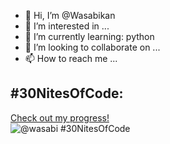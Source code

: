 - 👋 Hi, I’m @Wasabikan
- 👀 I’m interested in ...
- 🌱 I’m currently learning: python
- 💞️ I’m looking to collaborate on ...
- 📫 How to reach me ...
  
## #30NitesOfCode:
  [Check out my progress!](https://www.codedex.io/@wasabi/30-nites-of-code)  
  ![@wasabi #30NitesOfCode](https://www.codedex.io/api/petStatus?user=wasabi)
<!---
Wasabikan/Wasabikan is a ✨ special ✨ repository because its `README.md` (this file) appears on your GitHub profile.
You can click the Preview link to take a look at your changes.
--->
